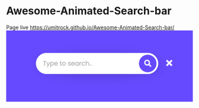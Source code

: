 # Awesome-Animated-Search-bar
Page live https://umitrock.github.io/Awesome-Animated-Search-bar/
<img src="https://github.com/UmitRock/Awesome-Animated-Search-bar/blob/main/page.PNG?raw=true" alt="">
